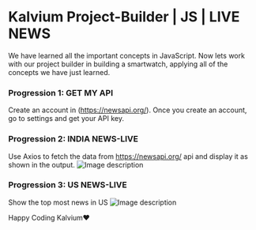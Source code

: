 
# Kalvium Project-Builder | JS | LIVE NEWS

We have learned all the important concepts in JavaScript. Now lets work with our project builder in building a smartwatch, applying all of the concepts we have just learned.

### Progression 1: GET MY API
Create an account in (https://newsapi.org/). Once you create an account, go to settings and get your API key.

### Progression 2: INDIA NEWS-LIVE
Use Axios to fetch the data from https://newsapi.org/ api and display it as shown in the output.
![Image description](https://i1.faceprep.in/ProGrad/news-app2.JPG) 

### Progression 3: US NEWS-LIVE
Show the top most news in US
![Image description](https://i1.faceprep.in/ProGrad/news-app1.JPG)



Happy Coding Kalvium❤️
